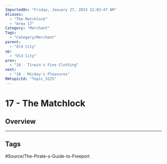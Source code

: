 ```yaml
---
ImportedOn: "Friday, January 27, 2023 12:02:47 AM"
Aliases:
  - "The Matchlock"
  - "Area 17"
Category: "Merchant"
Tags:
  - "Category/Merchant"
parent:
  - "Old City"
up:
  - "Old City"
prev:
  - "16 - Tirwin's Fine Clothing"
next:
  - "18 - Mickey's Pleasures"
RWtopicId: "Topic_5225"
---
```

# 17 - The Matchlock
## Overview

---
## Tags
#Source/The-Pirate-s-Guide-to-Freeport

